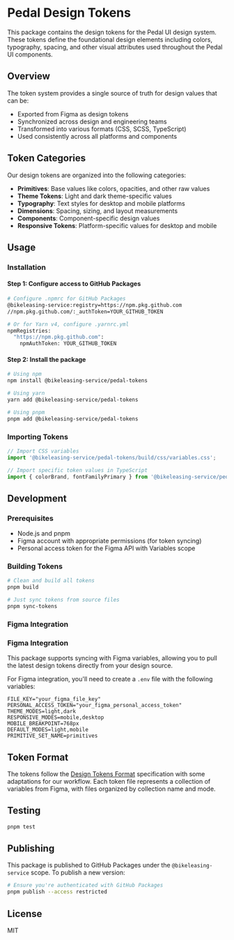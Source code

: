 # Pedal Design Tokens

This package contains the design tokens for the Pedal UI design system. These tokens define the foundational design elements including colors, typography, spacing, and other visual attributes used throughout the Pedal UI components.

## Overview

The token system provides a single source of truth for design values that can be:

- Exported from Figma as design tokens
- Synchronized across design and engineering teams
- Transformed into various formats (CSS, SCSS, TypeScript)
- Used consistently across all platforms and components

## Token Categories

Our design tokens are organized into the following categories:

- **Primitives**: Base values like colors, opacities, and other raw values
- **Theme Tokens**: Light and dark theme-specific values
- **Typography**: Text styles for desktop and mobile platforms
- **Dimensions**: Spacing, sizing, and layout measurements
- **Components**: Component-specific design values
- **Responsive Tokens**: Platform-specific values for desktop and mobile

## Usage

### Installation

#### Step 1: Configure access to GitHub Packages

```bash
# Configure .npmrc for GitHub Packages
@bikeleasing-service:registry=https://npm.pkg.github.com
//npm.pkg.github.com/:_authToken=YOUR_GITHUB_TOKEN

# Or for Yarn v4, configure .yarnrc.yml
npmRegistries:
  "https://npm.pkg.github.com":
    npmAuthToken: YOUR_GITHUB_TOKEN
```

#### Step 2: Install the package

```bash
# Using npm
npm install @bikeleasing-service/pedal-tokens

# Using yarn
yarn add @bikeleasing-service/pedal-tokens

# Using pnpm
pnpm add @bikeleasing-service/pedal-tokens
```

### Importing Tokens

```typescript
// Import CSS variables
import '@bikeleasing-service/pedal-tokens/build/css/variables.css';

// Import specific token values in TypeScript
import { colorBrand, fontFamilyPrimary } from '@bikeleasing-service/pedal-tokens';
```

## Development

### Prerequisites

- Node.js and pnpm
- Figma account with appropriate permissions (for token syncing)
- Personal access token for the Figma API with Variables scope

### Building Tokens

```bash
# Clean and build all tokens
pnpm build

# Just sync tokens from source files
pnpm sync-tokens
```

### Figma Integration

### Figma Integration

This package supports syncing with Figma variables, allowing you to pull the latest design tokens directly from your design source.

For Figma integration, you'll need to create a `.env` file with the following variables:

```
FILE_KEY="your_figma_file_key"
PERSONAL_ACCESS_TOKEN="your_figma_personal_access_token"
THEME_MODES=light,dark
RESPONSIVE_MODES=mobile,desktop
MOBILE_BREAKPOINT=768px
DEFAULT_MODES=light,mobile
PRIMITIVE_SET_NAME=primitives
```

## Token Format

The tokens follow the [Design Tokens Format](https://tr.designtokens.org/format/) specification with some adaptations for our workflow. Each token file represents a collection of variables from Figma, with files organized by collection name and mode.

## Testing

```bash
pnpm test
```

## Publishing

This package is published to GitHub Packages under the `@bikeleasing-service` scope. To publish a new version:

```bash
# Ensure you're authenticated with GitHub Packages
pnpm publish --access restricted
```

## License

MIT
